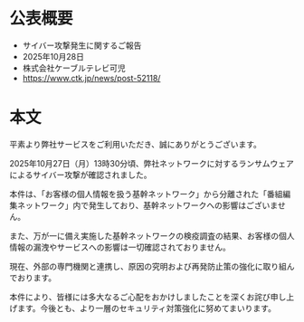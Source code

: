 # 公表概要
- サイバー攻撃発生に関するご報告
- 2025年10月28日
- 株式会社ケーブルテレビ可児
- https://www.ctk.jp/news/post-52118/

# 本文
平素より弊社サービスをご利用いただき、誠にありがとうございます。

2025年10月27日（月）13時30分頃、弊社ネットワークに対するランサムウェアによるサイバー攻撃が確認されました。

本件は、「お客様の個人情報を扱う基幹ネットワーク」から分離された「番組編集ネットワーク」内で発生しており、基幹ネットワークへの影響はございません。

また、万が一に備え実施した基幹ネットワークの検疫調査の結果、お客様の個人情報の漏洩やサービスへの影響は一切確認されておりません。

現在、外部の専門機関と連携し、原因の究明および再発防止策の強化に取り組んでおります。

本件により、皆様には多大なるご心配をおかけしましたことを深くお詫び申し上げます。今後とも、より一層のセキュリティ対策強化に努めてまいります。
